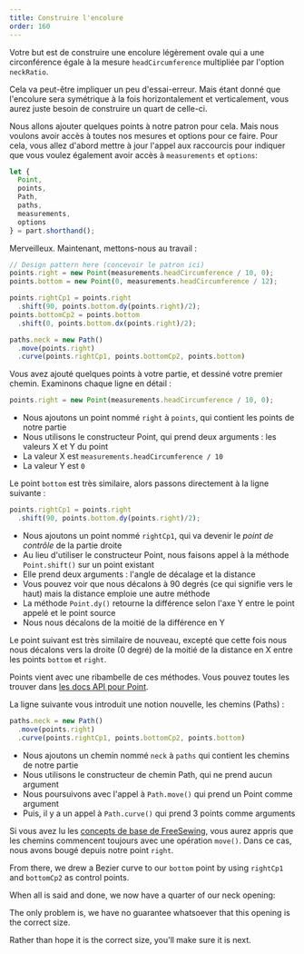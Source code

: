 ```yaml
---
title: Construire l'encolure
order: 160
---
```


Votre but est de construire une encolure légèrement ovale qui a une circonférence égale à la mesure `headCircumference` multipliée par l'option `neckRatio`.

Cela va peut-être impliquer un peu d'essai-erreur. Mais étant donné que l'encolure sera symétrique à la fois horizontalement et verticalement, vous aurez juste besoin de construire un quart de celle-ci.

Nous allons ajouter quelques points à notre patron pour cela. Mais nous voulons avoir accès à toutes nos mesures et options pour ce faire. Pour cela, vous allez d'abord mettre à jour l'appel aux raccourcis pour indiquer que vous voulez également avoir accès à `measurements` et `options`:

```js
let {
  Point,
  points,
  Path,
  paths,
  measurements,
  options
} = part.shorthand();
```

Merveilleux. Maintenant, mettons-nous au travail :

```js
// Design pattern here (concevoir le patron ici)
points.right = new Point(measurements.headCircumference / 10, 0);
points.bottom = new Point(0, measurements.headCircumference / 12);

points.rightCp1 = points.right
  .shift(90, points.bottom.dy(points.right)/2);
points.bottomCp2 = points.bottom
  .shift(0, points.bottom.dx(points.right)/2);

paths.neck = new Path()
  .move(points.right)
  .curve(points.rightCp1, points.bottomCp2, points.bottom)
```

Vous avez ajouté quelques points à votre partie, et dessiné votre premier chemin. Examinons chaque ligne en détail :

```js
points.right = new Point(measurements.headCircumference / 10, 0);
```

- Nous ajoutons un point nommé `right` à `points`, qui contient les points de notre partie
- Nous utilisons le constructeur Point, qui prend deux arguments : les valeurs X et Y du point
- La valeur X est `measurements.headCircumference / 10`
- La valeur Y est `0`

Le point `bottom` est très similaire, alors passons directement à la ligne suivante :

```js
points.rightCp1 = points.right
  .shift(90, points.bottom.dy(points.right)/2);
```

- Nous ajoutons un point nommé `rightCp1`, qui va devenir le *point de contrôle* de la partie droite
- Au lieu d'utiliser le constructeur Point, nous faisons appel à la méthode `Point.shift()` sur un point existant
- Elle prend deux arguments : l'angle de décalage et la distance
- Vous pouvez voir que nous décalons à 90 degrés (ce qui signifie vers le haut) mais la distance emploie une autre méthode
- La méthode `Point.dy()` retourne la différence selon l'axe Y entre le point appelé et le point source
- Nous nous décalons de la moitié de la différence en Y

Le point suivant est très similaire de nouveau, excepté que cette fois nous nous décalons vers la droite (0 degré) de la moitié de la distance en X entre les points `bottom` et `right`.

<tip>

Points vient avec une ribambelle de ces méthodes. Vous pouvez toutes les trouver dans [les docs API pour Point](/fr/api/point).

</Tip>

La ligne suivante vous introduit une notion nouvelle, les chemins (Paths) :

```js
paths.neck = new Path()
  .move(points.right)
  .curve(points.rightCp1, points.bottomCp2, points.bottom)
```

- Nous ajoutons un chemin nommé `neck` à `paths` qui contient les chemins de notre partie
- Nous utilisons le constructeur de chemin Path, qui ne prend aucun argument
- Nous poursuivons avec l'appel à `Path.move()` qui prend un Point comme argument
- Puis, il y a un appel à `Path.curve()` qui prend 3 points comme arguments

Si vous avez lu les [concepts de base de FreeSewing](/fr/concepts), vous aurez appris que les chemins commencent toujours avec une opération `move()`. Dans ce cas, nous avons bougé depuis notre point `right`.

From there, we drew a Bezier curve to our `bottom` point by using `rightCp1` and `bottomCp2` as control points.

When all is said and done, we now have a quarter of our neck opening:

<example pattern="tutorial" part="step2" caption="You have drawn your first path" />

The only problem is, we have no guarantee whatsoever that this opening is the correct size.

Rather than hope it is the correct size, you'll make sure it is next.